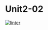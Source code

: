 # Unit2-02
[![linter](https://github.com/<OWNER>/<REPOSITORY>/workflows/linter/badge.svg)](https://github.com/marketplace/actions/super-linter)

